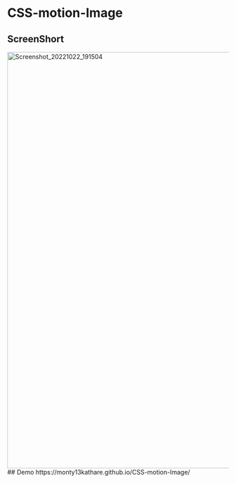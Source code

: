 # CSS-motion-Image

## ScreenShort
<img width="946" alt="Screenshot_20221022_191504" src="https://user-images.githubusercontent.com/92872528/197342582-fe172716-6529-4b16-b419-dab3d49ef59e.png">
## Demo  https://monty13kathare.github.io/CSS-motion-Image/
